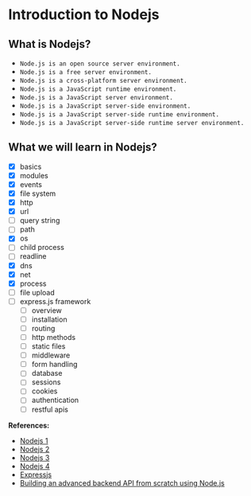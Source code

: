 # Introduction to Nodejs

## What is Nodejs?
* `Node.js is an open source server environment.`
* `Node.js is a free server environment.`
* `Node.js is a cross-platform server environment.`
* `Node.js is a JavaScript runtime environment.`
* `Node.js is a JavaScript server environment.`
* `Node.js is a JavaScript server-side environment.`
* `Node.js is a JavaScript server-side runtime environment.`
* `Node.js is a JavaScript server-side runtime server environment.`

## What we will learn in Nodejs?
- [x] basics
- [x] modules
- [x] events
- [x] file system
- [x] http
- [x] url
- [ ] query string
- [ ] path
- [x] os
- [ ] child process
- [ ] readline
- [x] dns
- [x] net
- [x] process
- [ ] file upload
- [ ] express.js framework
  - [ ] overview
  - [ ] installation
  - [ ] routing
  - [ ] http methods
  - [ ] static files
  - [ ] middleware
  - [ ] form handling
  - [ ] database
  - [ ] sessions
  - [ ] cookies
  - [ ] authentication
  - [ ] restful apis

**References:**
* [Nodejs 1](https://www.w3schools.com/nodejs/default.asp)
* [Nodejs 2](https://www.tutorialspoint.com/nodejs/index.htm)
* [Nodejs 3](https://www.tutorialsteacher.com/nodejs/nodejs-tutorials)
* [Nodejs 4](https://www.javatpoint.com/nodejs-tutorial)
* [Expressjs](https://www.tutorialspoint.com/expressjs/index.htm)
* [Building an advanced backend API from scratch using Node.js](https://medium.com/@nafiu.dev/building-an-advanced-backend-api-from-scratch-using-node-js-f26ed5c7092c)
